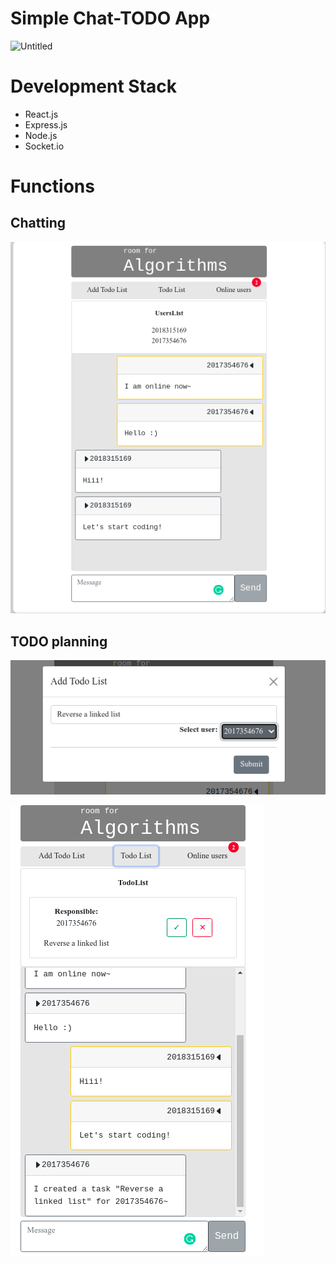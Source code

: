 # Simple Chat-TODO App

![Untitled](Simple%20Chat-TODO%20App%20667e28e0545a49f88584e16031ec5472/Untitled.png)


# Development Stack

- React.js
- Express.js
- Node.js
- Socket.io

# Functions

## Chatting

![Untitled](media/Untitled%201.png)

## TODO planning

![Untitled](media/Untitled%202.png)

![Untitled](media/Untitled%203.png)
